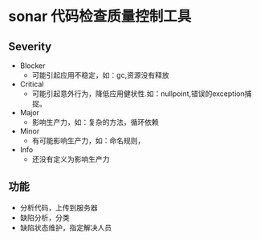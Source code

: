 #		sonar 代码检查质量控制工具
##		Severity

*   Blocker
    -   可能引起应用不稳定，如：gc,资源没有释放
*   Critical
    -   可能引起意外行为，降低应用健状性.如：nullpoint,错误的exception捕捉。
*   Major
    -   影响生产力，如：复杂的方法，循环依赖
*   Minor
    -   有可能影响生产力，如：命名规则，
*   Info
    -   还没有定义为影响生产力

##   功能

*   分析代码，上传到服务器
*   缺陷分析，分类
*   缺陷状态维护，指定解决人员



